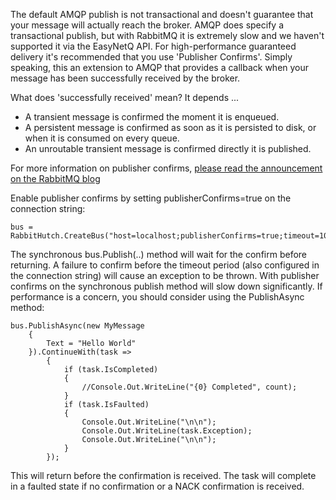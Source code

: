 The default AMQP publish is not transactional and doesn't guarantee that your message will actually reach the broker. AMQP does specify a transactional publish, but with RabbitMQ it is extremely slow and we haven't supported it via the EasyNetQ API. For high-performance guaranteed delivery it's recommended that you use 'Publisher Confirms'. Simply speaking, this an extension to AMQP that provides a callback when your message has been successfully received by the broker.

What does 'successfully received' mean? It depends ...

* A transient message is confirmed the moment it is enqueued.
* A persistent message is confirmed as soon as it is persisted to disk, or when it is consumed on every queue.
* An unroutable transient message is confirmed directly it is published.

For more information on publisher confirms, [please read the announcement on the RabbitMQ blog](http://www.rabbitmq.com/blog/2011/02/10/introducing-publisher-confirms/)

Enable publisher confirms by setting publisherConfirms=true on the connection string:

    bus = RabbitHutch.CreateBus("host=localhost;publisherConfirms=true;timeout=10");

The synchronous bus.Publish(..) method will wait for the confirm before returning. A failure to confirm before the timeout period (also configured in the connection string) will cause an exception to be thrown. With publisher confirms on the synchronous publish method will slow down significantly. If performance is a concern, you should consider using the PublishAsync method:

    bus.PublishAsync(new MyMessage
        {
            Text = "Hello World"
        }).ContinueWith(task =>
            {
                if (task.IsCompleted)
                {
                    //Console.Out.WriteLine("{0} Completed", count);
                }
                if (task.IsFaulted)
                {
                    Console.Out.WriteLine("\n\n");
                    Console.Out.WriteLine(task.Exception);
                    Console.Out.WriteLine("\n\n");
                }
            });

This will return before the confirmation is received. The task will complete in a faulted state if no confirmation or a NACK confirmation is received.